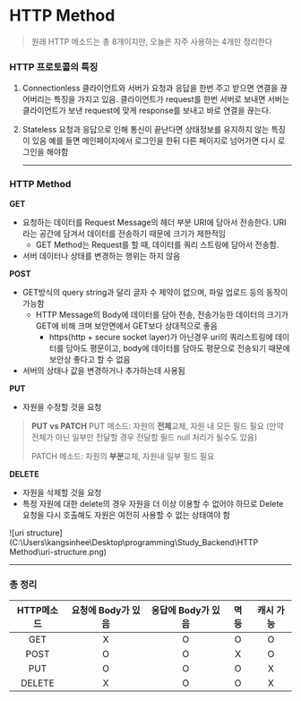 # HTTP Method

> 원래 HTTP 메소드는 총 8개이지만, 오늘은 자주 사용하는 4개만 정리한다

### HTTP 프로토콜의 특징

1. Connectionless
   클라이언트와 서버가 요청과 응답을 한번 주고 받으면 연결을 끊어버리는 특징을 가지고 있음. 
   클라이언트가 request를 한번 서버로 보내면 서버는 클라이언트가 보낸 request에 맞게 response를 보내고 바로 연결을 끊는다.

2. Stateless
   요청과 응답으로 인해 통신이 끝난다면 상태정보를 유지하지 않는 특징이 있음
   예를 들면 메인페이지에서 로그인을 한뒤 다른 페이지로 넘어가면 다시 로그인을 해야함

   ---

### HTTP Method

**GET**

* 요청하는 데이터를 Request Message의 헤더 부분 URI에 담아서 전송한다. URI라는 공간에 담겨서 데이터를 전송하기 때문에 크기가 제한적임
  * GET Method는 Request를 할 때, 데이터를 쿼리 스트링에 담아서 전송함.
* 서버 데이터나 상태를 변경하는 행위는 하지 않음

**POST**

* GET방식의 query string과 달리 글자 수 제약이 없으며, 파일 업로드 등의 동작이 가능함
  * HTTP Message의 Body에 데이터를 담아 전송, 전송가능한 데이터의 크기가 GET에 비해 크며 보안면에서 GET보다 상대적으로 좋음
    * https(http + secure socket layer)가 아닌경우 uri의 쿼리스트링에 데이터를 담아도 평문이고, body에 데이터를 담아도 평문으로 전송되기 때문에 보안상 좋다고 할 수 없음
* 서버의 상태나 값을 변경하거나 추가하는데 사용됨

**PUT**

* 자원을 수정할 것을 요청

> **PUT vs PATCH**
> PUT 메소드: 자원의 **전체**교체, 자원 내 모든 필드 필요
> (만약 전체가 아닌 일부만 전달할 경우 전달할 필드 null 처리가 될수도 있음)
>
> PATCH 메소드: 자원의 **부분**교체, 자원내 일부 필드 필요

**DELETE**

* 자원을 삭제할 것을 요청
* 특정 자원에 대한 delete의 경우 자원을 더 이상 이용할 수 없어야 하므로 Delete 요청을 다시 호출해도 자원은 여전히 사용할 수 없는 상태여야 함



![uri structure](C:\Users\kangsinhee\Desktop\programming\Study_Backend\HTTP Method\uri-structure.png)



---

### 총 정리

| HTTP메소드 | 요청에 Body가 있음 | 응답에 Body가 있음 | 멱등 | 캐시 가능 |
| :--------: | :----------------: | :----------------: | :--: | :-------: |
|    GET     |         X          |         O          |  O   |     O     |
|    POST    |         O          |         O          |  X   |     O     |
|    PUT     |         O          |         O          |  O   |     X     |
|   DELETE   |         X          |         O          |  O   |     X     |

